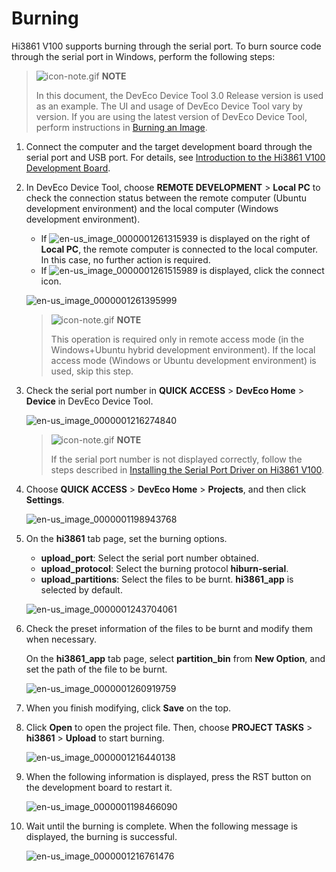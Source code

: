 # Burning

Hi3861 V100 supports burning through the serial port. To burn source code through the serial port in Windows, perform the following steps:

> ![icon-note.gif](public_sys-resources/icon-note.gif) **NOTE**
> 
> In this document, the DevEco Device Tool 3.0 Release version is used as an example. The UI and usage of DevEco Device Tool vary by version. If you are using the latest version of DevEco Device Tool, perform instructions in [Burning an Image](https://gitee.com/openharmony/docs/blob/master/en/device-dev/quick-start/quickstart-ide-3861-burn.md).


1. Connect the computer and the target development board through the serial port and USB port. For details, see [Introduction to the Hi3861 V100 Development Board](https://gitee.com/openharmony/docs/blob/master/en/device-dev/quick-start/quickstart-lite-introduction-hi3861.md).

2. In DevEco Device Tool, choose **REMOTE DEVELOPMENT** > **Local PC** to check the connection status between the remote computer (Ubuntu development environment) and the local computer (Windows development environment).

   - If ![en-us_image_0000001261315939](figures/en-us_image_0000001261315939.png) is displayed on the right of **Local PC**, the remote computer is connected to the local computer. In this case, no further action is required.
   - If ![en-us_image_0000001261515989](figures/en-us_image_0000001261515989.png) is displayed, click the connect icon.

   ![en-us_image_0000001261395999](figures/en-us_image_0000001261395999.png)

   > ![icon-note.gif](public_sys-resources/icon-note.gif) **NOTE**
   >
   > This operation is required only in remote access mode (in the Windows+Ubuntu hybrid development environment). If the local access mode (Windows or Ubuntu development environment) is used, skip this step.

3. Check the serial port number in **QUICK ACCESS** > **DevEco Home** > **Device** in DevEco Device Tool.

   ![en-us_image_0000001216274840](figures/en-us_image_0000001216274840.png)

   > ![icon-note.gif](public_sys-resources/icon-note.gif) **NOTE**
   >
   > If the serial port number is not displayed correctly, follow the steps described in [Installing the Serial Port Driver on Hi3861 V100](https://device.harmonyos.com/en/docs/documentation/guide/hi3861-drivers-0000001058153433).

4. Choose **QUICK ACCESS** > **DevEco Home** > **Projects**, and then click **Settings**.

   ![en-us_image_0000001198943768](figures/en-us_image_0000001198943768.png)

5. On the **hi3861** tab page, set the burning options.

   - **upload_port**: Select the serial port number obtained.
   - **upload_protocol**: Select the burning protocol **hiburn-serial**.
   - **upload_partitions**: Select the files to be burnt. **hi3861_app** is selected by default.

   ![en-us_image_0000001243704061](figures/en-us_image_0000001243704061.png)

6. Check the preset information of the files to be burnt and modify them when necessary.

   On the **hi3861_app** tab page, select **partition_bin** from **New Option**, and set the path of the file to be burnt.

   ![en-us_image_0000001260919759](figures/en-us_image_0000001260919759.png)

7. When you finish modifying, click **Save** on the top.

8. Click **Open** to open the project file. Then, choose **PROJECT TASKS** > **hi3861** > **Upload** to start burning.

   ![en-us_image_0000001216440138](figures/en-us_image_0000001216440138.png)

9. When the following information is displayed, press the RST button on the development board to restart it.

   ![en-us_image_0000001198466090](figures/en-us_image_0000001198466090.png)

10. Wait until the burning is complete. When the following message is displayed, the burning is successful.

    ![en-us_image_0000001216761476](figures/en-us_image_0000001216761476.png)